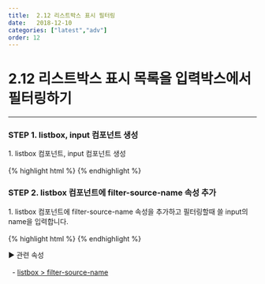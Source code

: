 ```yaml
---
title:  2.12 리스트박스 표시 필터링
date:   2018-12-10
categories: ["latest","adv"]
order: 12
---
```


2.12 리스트박스 표시 목록을 입력박스에서 필터링하기
===

---

### STEP 1. listbox, input 컴포넌트 생성
<div>1. listbox 컴포넌트, input 컴포넌트 생성</div>
<br>
{% highlight html %}
<script>
    var jsondata = [
        {text : 'input', value : 'iValue'},
        {text : 'picker', value : 'pValue'},
        {text : 'radio', value : 'rValue'},
        {text : 'select', value : 'sValue'}
    ];
</script>
<sbux-input id="filterInput1" name="filterInput1" uitype="text"></sbux-input>
<sbux-listbox id="sbIdx1_1" name="sbTagNm1_1" uitype="single" jsondata-ref="jsondata"></sbux-listbox>
{% endhighlight %}

### STEP 2. listbox 컴포넌트에 filter-source-name 속성 추가
<div>1. listbox 컴포넌트에 filter-source-name 속성을 추가하고 필터링할때 쓸 input의 name을 입력합니다.</div>
<br>
{% highlight html %}
<script>
    var jsondata = [
        {text : 'input', value : 'iValue'},
        {text : 'picker', value : 'pValue'},
        {text : 'radio', value : 'rValue'},
        {text : 'select', value : 'sValue'}
    ];
</script>
<sbux-input id="filterInput1" name="filterInput1" uitype="text"></sbux-input>
<sbux-listbox id="sbIdx1_1" name="sbTagNm1_1" uitype="single" jsondata-ref="jsondata" filter-source-name="filterInput1"></sbux-listbox>
{% endhighlight %}

<sbux-tabs id="explainTab" name="explainTab" uitype="normal" title-target-id-array="exTab1" 
           title-text-array="설명">
</sbux-tabs>
<div class="tab-content">
    <div id="exTab1">
        ▶ 관련 속성<br><br>
        &nbsp;&nbsp;- <a href="https://softbowllab.github.io/sbux/attribute/latest/listbox.filtersourcename#listbox" target="_blank">listbox > filter-source-name</a><br>
    </div>
</div>